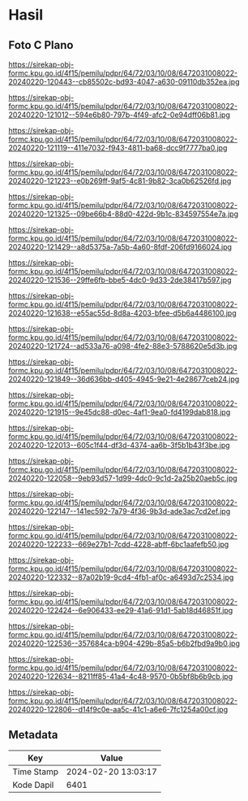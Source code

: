 # Hasil

## Foto C Plano

https://sirekap-obj-formc.kpu.go.id/4f15/pemilu/pdpr/64/72/03/10/08/6472031008022-20240220-120443--cb85502c-bd93-4047-a630-09110db352ea.jpg

https://sirekap-obj-formc.kpu.go.id/4f15/pemilu/pdpr/64/72/03/10/08/6472031008022-20240220-121012--594e6b80-797b-4f49-afc2-0e94dff06b81.jpg

https://sirekap-obj-formc.kpu.go.id/4f15/pemilu/pdpr/64/72/03/10/08/6472031008022-20240220-121119--411e7032-f943-4811-ba68-dcc9f7777ba0.jpg

https://sirekap-obj-formc.kpu.go.id/4f15/pemilu/pdpr/64/72/03/10/08/6472031008022-20240220-121223--e0b269ff-9af5-4c81-9b82-3ca0b62526fd.jpg

https://sirekap-obj-formc.kpu.go.id/4f15/pemilu/pdpr/64/72/03/10/08/6472031008022-20240220-121325--09be66b4-88d0-422d-9b1c-834597554e7a.jpg

https://sirekap-obj-formc.kpu.go.id/4f15/pemilu/pdpr/64/72/03/10/08/6472031008022-20240220-121429--a8d5375a-7a5b-4a60-8fdf-206fd9166024.jpg

https://sirekap-obj-formc.kpu.go.id/4f15/pemilu/pdpr/64/72/03/10/08/6472031008022-20240220-121536--29ffe6fb-bbe5-4dc0-9d33-2de38417b597.jpg

https://sirekap-obj-formc.kpu.go.id/4f15/pemilu/pdpr/64/72/03/10/08/6472031008022-20240220-121638--e55ac55d-8d8a-4203-bfee-d5b6a4486100.jpg

https://sirekap-obj-formc.kpu.go.id/4f15/pemilu/pdpr/64/72/03/10/08/6472031008022-20240220-121724--ad533a76-a098-4fe2-88e3-5788620e5d3b.jpg

https://sirekap-obj-formc.kpu.go.id/4f15/pemilu/pdpr/64/72/03/10/08/6472031008022-20240220-121849--36d636bb-d405-4945-9e21-4e28677ceb24.jpg

https://sirekap-obj-formc.kpu.go.id/4f15/pemilu/pdpr/64/72/03/10/08/6472031008022-20240220-121915--9e45dc88-d0ec-4af1-9ea0-fd4199dab818.jpg

https://sirekap-obj-formc.kpu.go.id/4f15/pemilu/pdpr/64/72/03/10/08/6472031008022-20240220-122013--605c1f44-df3d-4374-aa6b-3f5b1b43f3be.jpg

https://sirekap-obj-formc.kpu.go.id/4f15/pemilu/pdpr/64/72/03/10/08/6472031008022-20240220-122058--9eb93d57-1d99-4dc0-9c1d-2a25b20aeb5c.jpg

https://sirekap-obj-formc.kpu.go.id/4f15/pemilu/pdpr/64/72/03/10/08/6472031008022-20240220-122147--141ec592-7a79-4f36-9b3d-ade3ac7cd2ef.jpg

https://sirekap-obj-formc.kpu.go.id/4f15/pemilu/pdpr/64/72/03/10/08/6472031008022-20240220-122233--669e27b1-7cdd-4228-abff-6bc1aafefb50.jpg

https://sirekap-obj-formc.kpu.go.id/4f15/pemilu/pdpr/64/72/03/10/08/6472031008022-20240220-122332--87a02b19-9cd4-4fb1-af0c-a6493d7c2534.jpg

https://sirekap-obj-formc.kpu.go.id/4f15/pemilu/pdpr/64/72/03/10/08/6472031008022-20240220-122424--6e906433-ee29-41a6-91d1-5ab18d46851f.jpg

https://sirekap-obj-formc.kpu.go.id/4f15/pemilu/pdpr/64/72/03/10/08/6472031008022-20240220-122536--357684ca-b904-429b-85a5-b6b2fbd9a9b0.jpg

https://sirekap-obj-formc.kpu.go.id/4f15/pemilu/pdpr/64/72/03/10/08/6472031008022-20240220-122634--8211ff85-41a4-4c48-9570-0b5bf8b6b9cb.jpg

https://sirekap-obj-formc.kpu.go.id/4f15/pemilu/pdpr/64/72/03/10/08/6472031008022-20240220-122806--d14f9c0e-aa5c-41c1-a6e6-7fc1254a00cf.jpg


## Metadata

| Key        | Value               |
| ---------- | ------------------- |
| Time Stamp | 2024-02-20 13:03:17 |
| Kode Dapil | 6401                |



